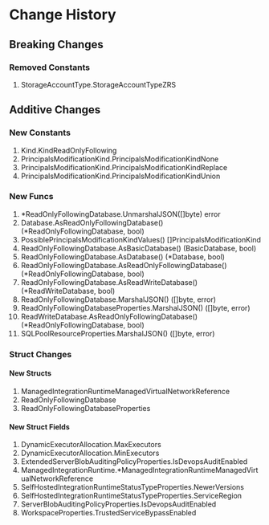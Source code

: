 # Change History

## Breaking Changes

### Removed Constants

1. StorageAccountType.StorageAccountTypeZRS

## Additive Changes

### New Constants

1. Kind.KindReadOnlyFollowing
1. PrincipalsModificationKind.PrincipalsModificationKindNone
1. PrincipalsModificationKind.PrincipalsModificationKindReplace
1. PrincipalsModificationKind.PrincipalsModificationKindUnion

### New Funcs

1. *ReadOnlyFollowingDatabase.UnmarshalJSON([]byte) error
1. Database.AsReadOnlyFollowingDatabase() (*ReadOnlyFollowingDatabase, bool)
1. PossiblePrincipalsModificationKindValues() []PrincipalsModificationKind
1. ReadOnlyFollowingDatabase.AsBasicDatabase() (BasicDatabase, bool)
1. ReadOnlyFollowingDatabase.AsDatabase() (*Database, bool)
1. ReadOnlyFollowingDatabase.AsReadOnlyFollowingDatabase() (*ReadOnlyFollowingDatabase, bool)
1. ReadOnlyFollowingDatabase.AsReadWriteDatabase() (*ReadWriteDatabase, bool)
1. ReadOnlyFollowingDatabase.MarshalJSON() ([]byte, error)
1. ReadOnlyFollowingDatabaseProperties.MarshalJSON() ([]byte, error)
1. ReadWriteDatabase.AsReadOnlyFollowingDatabase() (*ReadOnlyFollowingDatabase, bool)
1. SQLPoolResourceProperties.MarshalJSON() ([]byte, error)

### Struct Changes

#### New Structs

1. ManagedIntegrationRuntimeManagedVirtualNetworkReference
1. ReadOnlyFollowingDatabase
1. ReadOnlyFollowingDatabaseProperties

#### New Struct Fields

1. DynamicExecutorAllocation.MaxExecutors
1. DynamicExecutorAllocation.MinExecutors
1. ExtendedServerBlobAuditingPolicyProperties.IsDevopsAuditEnabled
1. ManagedIntegrationRuntime.*ManagedIntegrationRuntimeManagedVirtualNetworkReference
1. SelfHostedIntegrationRuntimeStatusTypeProperties.NewerVersions
1. SelfHostedIntegrationRuntimeStatusTypeProperties.ServiceRegion
1. ServerBlobAuditingPolicyProperties.IsDevopsAuditEnabled
1. WorkspaceProperties.TrustedServiceBypassEnabled
